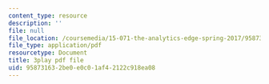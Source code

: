 ```yaml
---
content_type: resource
description: ''
file: null
file_location: /coursemedia/15-071-the-analytics-edge-spring-2017/958731632be0e0c01af42122c918ea08_7QJyMB9qGQg.pdf
file_type: application/pdf
resourcetype: Document
title: 3play pdf file
uid: 95873163-2be0-e0c0-1af4-2122c918ea08
---
```

